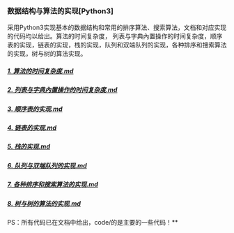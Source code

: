 ### 数据结构与算法的实现[Python3]
采用Python3实现基本的数据结构和常用的排序算法、搜索算法，文档和对应实现的代码均以给出。算法的时间复杂度， 列表与字典內置操作的时间复杂度，顺序表的实现，链表的实现，栈的实现，队列和双端队列的实现，各种排序和搜索算法的实现，树与树的算法实现。

##### [1. 算法的时间复杂度.md](https://github.com/ThanlonSmith/Data-Structure-Python3/blob/master/docs/1.算法的时间复杂度.md)

##### [2. 列表与字典內置操作的时间复杂度.md](https://github.com/ThanlonSmith/Data-Structure-Python3/blob/master/docs/2.列表与字典內置操作的时间复杂度.md)

##### [3. 顺序表的实现.md](https://github.com/ThanlonSmith/Data-Structure-Python3/blob/master/docs/3.顺序表的实现.md)

##### [4. 链表的实现.md](https://github.com/ThanlonSmith/Data-Structure-Python3/blob/master/docs/4.链表的实现.md)

##### [5. 栈的实现.md](https://github.com/ThanlonSmith/Data-Structure-Python3/blob/master/docs/5.栈的实现.md)

##### [6. 队列与双端队列的实现.md](https://github.com/ThanlonSmith/Data-Structure-Python3/blob/master/docs/6.队列与双端队列的实现.md)

##### [7. 各种排序和搜索算法的实现.md](https://github.com/ThanlonSmith/Data-Structure-Python3/blob/master/docs/7.各种排序和搜索算法的实现.md)

##### [8. 树与树的算法的实现.md](https://github.com/ThanlonSmith/Data-Structure-Python3/blob/master/docs/8.树与树的算法的实现.md)

PS：所有代码已在文档中给出，code/的是主要的一些代码！**
